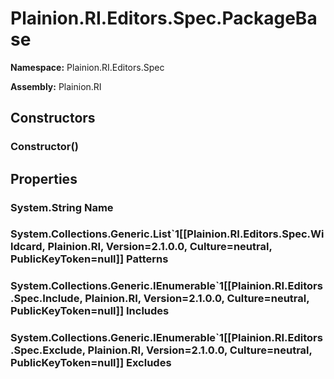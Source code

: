 
# Plainion.RI.Editors.Spec.PackageBase

**Namespace:** Plainion.RI.Editors.Spec

**Assembly:** Plainion.RI


## Constructors

### Constructor()


## Properties

### System.String Name

### System.Collections.Generic.List`1[[Plainion.RI.Editors.Spec.Wildcard, Plainion.RI, Version=2.1.0.0, Culture=neutral, PublicKeyToken=null]] Patterns

### System.Collections.Generic.IEnumerable`1[[Plainion.RI.Editors.Spec.Include, Plainion.RI, Version=2.1.0.0, Culture=neutral, PublicKeyToken=null]] Includes

### System.Collections.Generic.IEnumerable`1[[Plainion.RI.Editors.Spec.Exclude, Plainion.RI, Version=2.1.0.0, Culture=neutral, PublicKeyToken=null]] Excludes
